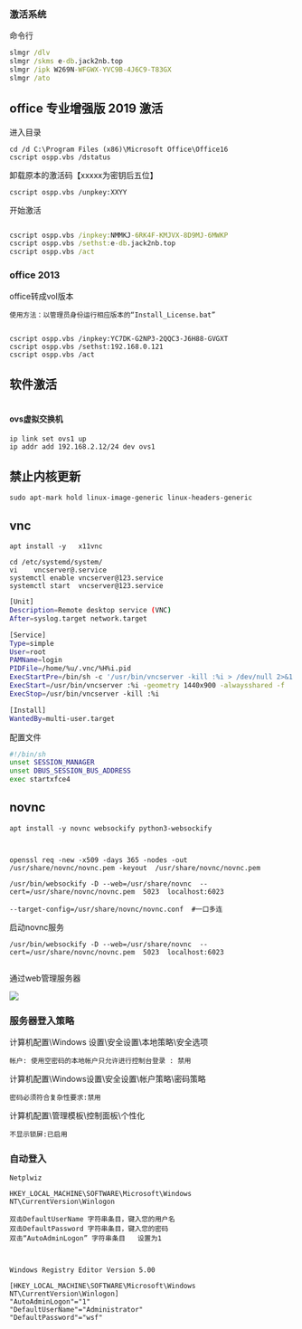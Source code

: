 ###  激活系统



命令行
```cmd
slmgr /dlv
slmgr /skms e-db.jack2nb.top
slmgr /ipk W269N-WFGWX-YVC9B-4J6C9-T83GX
slmgr /ato
```

## office 专业增强版 2019 激活

进入目录

```
cd /d C:\Program Files (x86)\Microsoft Office\Office16
cscript ospp.vbs /dstatus
```

卸载原本的激活码【xxxxx为密钥后五位】

```
cscript ospp.vbs /unpkey:XXYY
```

开始激活

```cmd

cscript ospp.vbs /inpkey:NMMKJ-6RK4F-KMJVX-8D9MJ-6MWKP
cscript ospp.vbs /sethst:e-db.jack2nb.top
cscript ospp.vbs /act
```




### office 2013

office转成vol版本

```
使用方法：以管理员身份运行相应版本的“Install_License.bat”
```



```
 
cscript ospp.vbs /inpkey:YC7DK-G2NP3-2QQC3-J6H88-GVGXT
cscript ospp.vbs /sethst:192.168.0.121
cscript ospp.vbs /act
```

## 软件激活

```

```



#### ovs虚拟交换机

```
ip link set ovs1 up
ip addr add 192.168.2.12/24 dev ovs1
```



##  禁止内核更新

```
sudo apt-mark hold linux-image-generic linux-headers-generic
```





##  vnc

```
apt install -y   x11vnc
```





```shell
cd /etc/systemd/system/
vi    vncserver@.service
systemctl enable vncserver@123.service
systemctl start  vncserver@123.service
```

```bash
[Unit]
Description=Remote desktop service (VNC)
After=syslog.target network.target

[Service]
Type=simple
User=root
PAMName=login
PIDFile=/home/%u/.vnc/%H%i.pid
ExecStartPre=/bin/sh -c '/usr/bin/vncserver -kill :%i > /dev/null 2>&1 || :'
ExecStart=/usr/bin/vncserver :%i -geometry 1440x900 -alwaysshared -f
ExecStop=/usr/bin/vncserver -kill :%i

[Install]
WantedBy=multi-user.target

```



配置文件

```bash
#!/bin/sh
unset SESSION_MANAGER
unset DBUS_SESSION_BUS_ADDRESS
exec startxfce4

```



## novnc

```
apt install -y novnc websockify python3-websockify 



openssl req -new -x509 -days 365 -nodes -out /usr/share/novnc/novnc.pem -keyout  /usr/share/novnc/novnc.pem

/usr/bin/websockify -D --web=/usr/share/novnc  --cert=/usr/share/novnc/novnc.pem  5023  localhost:6023

--target-config=/usr/share/novnc/novnc.conf  #一口多连 
```

启动novnc服务

```
/usr/bin/websockify -D --web=/usr/share/novnc  --cert=/usr/share/novnc/novnc.pem  5023  localhost:6023


```

通过web管理服务器 

![](D:\jack\云文档\src\服务器\imgs\novnc.png)







### 服务器登入策略



计算机配置\Windows 设置\安全设置\本地策略\安全选项

```
帐户: 使用空密码的本地帐户只允许进行控制台登录 : 禁用
```



计算机配置\Windows设置\安全设置\帐户策略\密码策略

```
密码必须符合复杂性要求:禁用
```



计算机配置\管理模板\控制面板\个性化

```
不显示锁屏:已启用
```

### 自动登入

```
Netplwiz
```

```
HKEY_LOCAL_MACHINE\SOFTWARE\Microsoft\Windows NT\CurrentVersion\Winlogon

双击DefaultUserName 字符串条目，键入您的用户名 
双击DefaultPassword 字符串条目，键入您的密码 
双击“AutoAdminLogon” 字符串条目   设置为1 

 
```

```
Windows Registry Editor Version 5.00

[HKEY_LOCAL_MACHINE\SOFTWARE\Microsoft\Windows NT\CurrentVersion\Winlogon]
"AutoAdminLogon"="1"
"DefaultUserName"="Administrator"
"DefaultPassword"="wsf"


```

